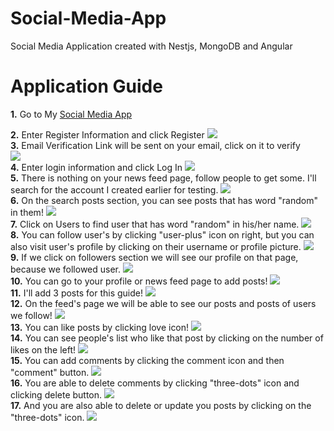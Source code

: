 # Social-Media-App

Social Media Application created with Nestjs, MongoDB and Angular

# Application Guide

**1.** Go to My [Social Media App](https://social-media-a561c.web.app)
<br />

**2.** Enter Register Information and click Register
![](readmeimages/readmeimage1.png)
<br />
**3.** Email Verification Link will be sent on your email, click on it to verify
<br />
![](readmeimages/readmeimage2.jpg)
<br />
**4.** Enter login information and click Log In
![](readmeimages/readmeimage3.png)
<br />
**5.** There is nothing on your news feed page, follow people to get some. I'll search for the account I created earlier for testing.
![](readmeimages/readmeimage4.png)
<br />
**6.** On the search posts section, you can see posts that has word "random" in them!
![](readmeimages/readmeimage5.png)
<br />
**7.** Click on Users to find user that has word "random" in his/her name.
![](readmeimages/readmeimage6.png)
<br />
**8.** You can follow user's by clicking "user-plus" icon on right, but you can also visit user's profile by clicking on their username or profile picture.
![](readmeimages/readmeimage7.png)
<br />
**9.** If we click on followers section we will see our profile on that page, because we followed user.
![](readmeimages/readmeimage8.png)
<br />
**10.** You can go to your profile or news feed page to add posts!
![](readmeimages/readmeimage9.png)
<br />
**11.** I'll add 3 posts for this guide!
![](readmeimages/readmeimage10.png)
<br />
**12.** On the feed's page we will be able to see our posts and posts of users we follow!
![](readmeimages/readmeimage11.png)
<br />
**13.** You can like posts by clicking love icon!
![](readmeimages/readmeimage12.png)
<br />
**14.** You can see people's list who like that post by clicking on the number of likes on the left!
![](readmeimages/readmeimage13.png)
<br />
**15.** You can add comments by clicking the comment icon and then "comment" button.
![](readmeimages/readmeimage14.png)
<br />
**16.** You are able to delete comments by clicking "three-dots" icon and clicking delete button.
![](readmeimages/readmeimage15.png)
<br />
**17.** And you are also able to delete or update you posts by clicking on the "three-dots" icon.
![](readmeimages/readmeimage16.png)
<br />
